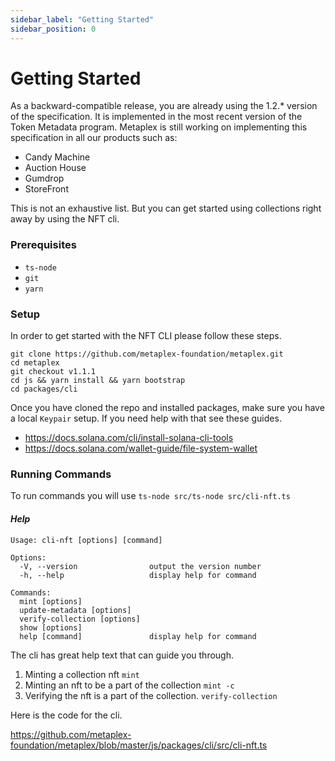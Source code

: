 ```yaml
---
sidebar_label: "Getting Started"
sidebar_position: 0
---
```


# Getting Started

As a backward-compatible release, you are already using the 1.2.\* version of the
specification. It is implemented in the most recent version of the Token
Metadata program. Metaplex is still working on implementing this
specification in all our products such as:

- Candy Machine
- Auction House
- Gumdrop
- StoreFront

This is not an exhaustive list. But you can get started using collections right away by using the NFT cli.

### Prerequisites

- `ts-node`
- `git`
- `yarn`

### Setup

In order to get started with the NFT CLI please follow these steps.

```
git clone https://github.com/metaplex-foundation/metaplex.git
cd metaplex
git checkout v1.1.1
cd js && yarn install && yarn bootstrap
cd packages/cli
```

Once you have cloned the repo and installed packages, make sure you have a local `Keypair` setup. If you need help with that see these guides.

- https://docs.solana.com/cli/install-solana-cli-tools
- https://docs.solana.com/wallet-guide/file-system-wallet

### Running Commands

To run commands you will use
`ts-node src/ts-node src/cli-nft.ts`

#### _Help_

```
Usage: cli-nft [options] [command]

Options:
  -V, --version                output the version number
  -h, --help                   display help for command

Commands:
  mint [options]
  update-metadata [options]
  verify-collection [options]
  show [options]
  help [command]               display help for command
```

The cli has great help text that can guide you through.

1. Minting a collection nft `mint`
2. Minting an nft to be a part of the collection `mint -c `
3. Verifying the nft is a part of the collection. `verify-collection`

Here is the code for the cli.

https://github.com/metaplex-foundation/metaplex/blob/master/js/packages/cli/src/cli-nft.ts

[token metadata program]: https://github.com/metaplex-foundation/metaplex-program-library/tree/master/token-metadata
